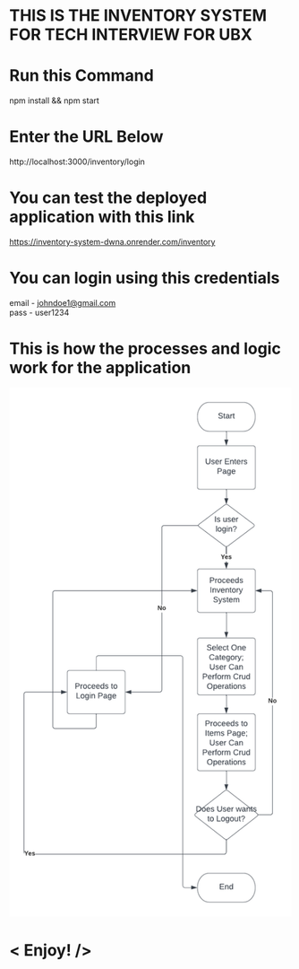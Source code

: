 # THIS IS THE INVENTORY SYSTEM FOR TECH INTERVIEW FOR UBX

# Run this Command
npm install && npm start 

# Enter the URL Below
http://localhost:3000/inventory/login

# You can test the deployed application with this link
https://inventory-system-dwna.onrender.com/inventory

# You can login using this credentials
email - johndoe1@gmail.com <br>
pass - user1234  

# This is how the processes and logic work for the application
<img src="inventory-system-flowchart.png">

# < Enjoy! />